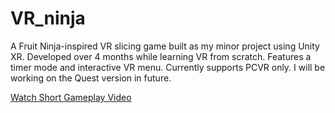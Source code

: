 # VR_ninja
A Fruit Ninja-inspired VR slicing game built as my minor project using Unity XR. Developed over 4 months while learning VR from scratch. Features a timer mode and interactive VR menu. Currently supports PCVR only. I will
be working on the Quest version in future.

[Watch Short Gameplay Video](https://youtu.be/RPvruZPal7U)
